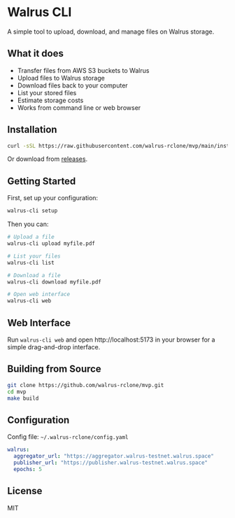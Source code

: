 # Walrus CLI

A simple tool to upload, download, and manage files on Walrus storage.

## What it does

- Transfer files from AWS S3 buckets to Walrus
- Upload files to Walrus storage
- Download files back to your computer
- List your stored files
- Estimate storage costs
- Works from command line or web browser

## Installation

```bash
curl -sSL https://raw.githubusercontent.com/walrus-rclone/mvp/main/install.sh | bash
```

Or download from [releases](https://github.com/walrus-rclone/mvp/releases).

## Getting Started

First, set up your configuration:

```bash
walrus-cli setup
```

Then you can:

```bash
# Upload a file
walrus-cli upload myfile.pdf

# List your files
walrus-cli list

# Download a file
walrus-cli download myfile.pdf

# Open web interface
walrus-cli web
```

## Web Interface

Run `walrus-cli web` and open http://localhost:5173 in your browser for a simple drag-and-drop interface.

## Building from Source

```bash
git clone https://github.com/walrus-rclone/mvp.git
cd mvp
make build
```

## Configuration

Config file: `~/.walrus-rclone/config.yaml`

```yaml
walrus:
  aggregator_url: "https://aggregator.walrus-testnet.walrus.space"
  publisher_url: "https://publisher.walrus-testnet.walrus.space"
  epochs: 5
```

## License

MIT